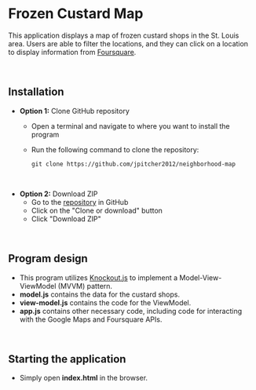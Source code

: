 # Frozen Custard Map
This application displays a map of frozen custard shops in the St. Louis area.
Users are able to filter the locations, and they can click on a location to display information
from [Foursquare](https://foursquare.com/).

&nbsp;
## Installation
- **Option 1:** Clone GitHub repository
  - Open a terminal and navigate to where you want to install the program
  - Run the following command to clone the repository:

    `git clone https://github.com/jpitcher2012/neighborhood-map`

&nbsp;
- **Option 2:** Download ZIP
  - Go to the [repository](https://github.com/jpitcher2012/neighborhood-map) in GitHub
  - Click on the "Clone or download" button
  - Click "Download ZIP"

&nbsp;
## Program design
- This program utilizes [Knockout.js](http://knockoutjs.com/) to implement a
Model-View-ViewModel (MVVM) pattern.
- **model.js** contains the data for the custard shops.
- **view-model.js** contains the code for the ViewModel.
- **app.js** contains other necessary code, including code for interacting with the Google Maps and Foursquare APIs.

&nbsp;
## Starting the application
- Simply open **index.html** in the browser.

&nbsp;
